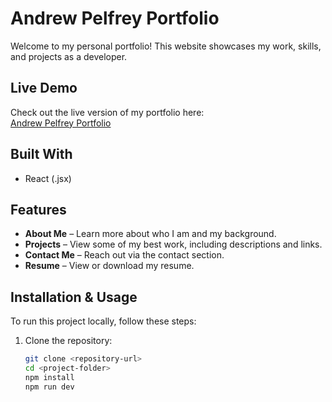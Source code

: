 # Andrew Pelfrey Portfolio

Welcome to my personal portfolio! This website showcases my work, skills, and projects as a developer.

## Live Demo

Check out the live version of my portfolio here:  
[Andrew Pelfrey Portfolio](https://endearing-biscotti-e6931d.netlify.app/about)

## Built With

- React (.jsx)

## Features

- **About Me** – Learn more about who I am and my background.  
- **Projects** – View some of my best work, including descriptions and links.  
- **Contact Me** – Reach out via the contact section.  
- **Resume** – View or download my resume.  

## Installation & Usage

To run this project locally, follow these steps:  

1. Clone the repository:
   ```sh
   git clone <repository-url>
   cd <project-folder>
   npm install
   npm run dev



